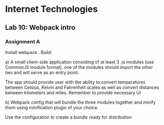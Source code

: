 # Internet Technologies
## Lab 10: Webpack intro

### Assignment A

Install webpack . Build:

a) A small client-side application consisting of at least 3 .js modules (use CommonJS module format), one of the modules should import the other two and will serve as an entry point.

The app should provide user with the ability to convert temperatures between Celsius, Kelvin and Fahrenheit scales as well as convert distances between kilometers and miles. Remember to provide necessary UI

b) Webpack config that will bundle the three modules together and minify them using minification plugin of your choice.

Use the configuration to create a bundle ready for distribution
